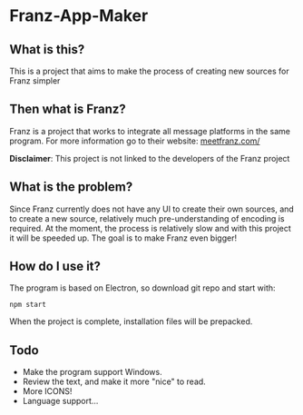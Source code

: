 # Franz-App-Maker
## What is this?
This is a project that aims to make the process of creating new sources for Franz simpler

## Then what is Franz?
Franz is a project that works to integrate all message platforms in the same program. For more information go to their website: [meetfranz.com/](https://meetfranz.com/)

**Disclaimer**: This project is not linked to the developers of the Franz project

## What is the problem?
Since Franz currently does not have any UI to create their own sources, and to create a new source, relatively much pre-understanding of encoding is required.
At the moment, the process is relatively slow and with this project it will be speeded up. The goal is to make Franz even bigger!

## How do I use it?
The program is based on Electron, so download git repo and start with:
```
npm start
```
When the project is complete, installation files will be prepacked.

## Todo
* Make the program support Windows.
* Review the text, and make it more "nice" to read.
* More ICONS!
* Language support...